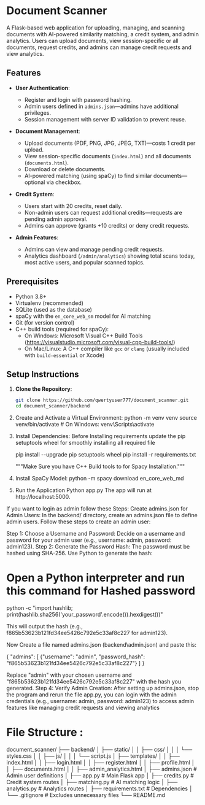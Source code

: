# Document Scanner

A Flask-based web application for uploading, managing, and scanning documents with AI-powered similarity matching, a credit system, and admin analytics. Users can upload documents, view session-specific or all documents, request credits, and admins can manage credit requests and view analytics.

## Features
- **User Authentication**:
  - Register and login with password hashing.
  - Admin users defined in `admins.json`—admins have additional privileges.
  - Session management with server ID validation to prevent reuse.

- **Document Management**:
  - Upload documents (PDF, PNG, JPG, JPEG, TXT)—costs 1 credit per upload.
  - View session-specific documents (`index.html`) and all documents (`documents.html`).
  - Download or delete documents.
  - AI-powered matching (using spaCy) to find similar documents—optional via checkbox.

- **Credit System**:
  - Users start with 20 credits, reset daily.
  - Non-admin users can request additional credits—requests are pending admin approval.
  - Admins can approve (grants +10 credits) or deny credit requests.

- **Admin Features**:
  - Admins can view and manage pending credit requests.
  - Analytics dashboard (`/admin/analytics`) showing total scans today, most active users, and popular scanned topics.

## Prerequisites
- Python 3.8+
- Virtualenv (recommended)
- SQLite (used as the database)
- spaCy with the `en_core_web_sm` model for AI matching
- Git (for version control)
- C++ build tools (required for spaCy):
  - On Windows: Microsoft Visual C++ Build Tools (https://visualstudio.microsoft.com/visual-cpp-build-tools/)
  - On Mac/Linux: A C++ compiler like `gcc` or `clang` (usually included with `build-essential` or Xcode)

## Setup Instructions
1. **Clone the Repository**:
   ```bash
   git clone https://github.com/qwertyuser777/document_scanner.git
   cd document_scanner/backend

2.  Create and Activate a Virtual Environment:
    python -m venv venv
    source venv/bin/activate  # On Windows: venv\Scripts\activate

3.  Install Dependencies:
    Before Installing requirements update the pip setuptools wheel for smoothly installing all required file
    
    pip install --upgrade pip setuptools wheel
    pip install -r requirements.txt

    """Make Sure you have C++ Build tools to for Spacy Installation."""

4.  Install SpaCy Model:
    python -m spacy download en_core_web_md

5.  Run the Application
    Python app.py
    The app will run at http://localhost:5000.



If you want to login as admin follow these Steps:
Create admins.json for Admin Users:
In the backend/ directory, create an admins.json file to define admin users. Follow these steps to create an admin user:

Step 1: Choose a Username and Password: Decide on a username and password for your admin user (e.g., username: admin, password: admin123).
Step 2: Generate the Password Hash: The password must be hashed using SHA-256. Use Python to generate the hash:
# Open a Python interpreter and run this command for Hashed password

python -c "import hashlib; print(hashlib.sha256('your_password'.encode()).hexdigest())"


This will output the hash (e.g., f865b53623b121fd34ee5426c792e5c33af8c227 for admin123).


Now Create a file named admins.json (backend\admin.json) and paste this:

{
    "admins": [
        {"username": "admin", "password_hash": "f865b53623b121fd34ee5426c792e5c33af8c227"}
    ]
}


Replace "admin" with your chosen username and "f865b53623b121fd34ee5426c792e5c33af8c227" with the hash you generated.
Step 4: Verify Admin Creation: After setting up admins.json, stop the program and rerun the file app.py, you can login with the admin credentials (e.g., username: admin, password: admin123) to access admin features like managing credit requests and viewing analytics



# File Structure :
document_scanner/
├── backend/
│   ├── static/
│   │   ├── css/
│   │   │   └── styles.css
│   │   ├── js/
│   │   │   └── script.js
│   ├── templates/
│   │   ├── index.html
│   │   ├── login.html
│   │   ├── register.html
│   │   ├── profile.html
│   │   ├── documents.html
│   │   ├── admin_analytics.html
│   ├── admins.json           # Admin user definitions
│   ├── app.py                # Main Flask app
│   ├── credits.py            # Credit system routes
│   ├── matching.py           # AI matching logic
│   ├── analytics.py          # Analytics routes
│   ├── requirements.txt      # Dependencies
│   └── .gitignore            # Excludes unnecessary files
└── README.md

